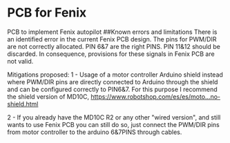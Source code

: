 # PCB for Fenix
 PCB to implement Fenix autopilot
##Known errors and limitations
There is an identified error in the current Fenix PCB design. The pins for PWM/DIR are not correctly allocated. PIN 6&7 are the right PINS. PIN 11&12 should be discarded. In consequence, provisions for these signals in Fenix PCB are not valid.

Mitigations proposed:
1 - Usage of a motor controller Arduino shield instead where PWM/DIR pins are directly connected to Arduino through the shield and can be configured correctly to PIN6&7. For this purpose I recommend the shield version of MD10C,
https://www.robotshop.com/es/es/moto...no-shield.html

2 - If you already have the MD10C R2 or any other "wired version", and still wants to use Fenix PCB you can still do so, just connect the PWM/DIR pins from motor controller to the arduino 6&7PINS through cables.
